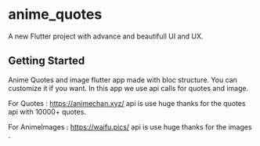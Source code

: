 # anime_quotes

A new Flutter project with advance and beautifull UI and UX.

## Getting Started

Anime Quotes and image flutter app made with bloc structure. You can customize it if you want. In this app we use api calls for quotes and image.

For Quotes : https://animechan.xyz/ api is use huge thanks for the quotes api with 10000+ quotes.

For AnimeImages  :  https://waifu.pics/ api is use huge thanks for the images .
